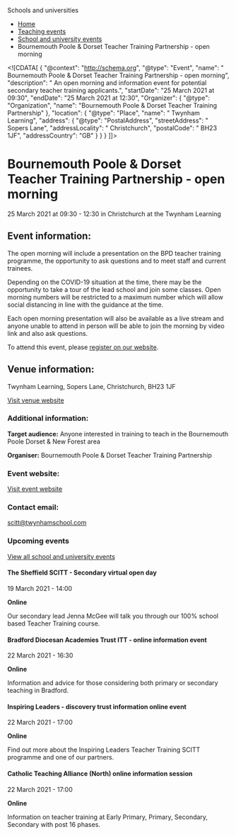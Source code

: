 Schools and universities

*   [Home](/)
*   [Teaching events](/teaching-events)
*   [School and university events](/teaching-events/training-provider-events)
*   Bournemouth Poole & Dorset Teacher Training Partnership - open morning

<!\[CDATA\[ { "@context": "http://schema.org", "@type": "Event", "name": " Bournemouth Poole &amp; Dorset Teacher Training Partnership - open morning", "description": " An open morning and information event for potential secondary teacher training applicants.", "startDate": "25 March 2021 at 09:30", "endDate": "25 March 2021 at 12:30", "Organizer": { "@type": "Organization", "name": "Bournemouth Poole &amp; Dorset Teacher Training Partnership" }, "location": { "@type": "Place", "name": " Twynham Learning", "address": { "@type": "PostalAddress", "streetAddress": " Sopers Lane", "addressLocality": " Christchurch", "postalCode": " BH23 1JF", "addressCountry": "GB" } } } \]\]>

Bournemouth Poole & Dorset Teacher Training Partnership - open morning
======================================================================

25 March 2021 at 09:30 - 12:30 in Christchurch at the Twynham Learning

Event information:
------------------

The open morning will include a presentation on the BPD teacher training programme, the opportunity to ask questions and to meet staff and current trainees. 

Depending on the COVID-19 situation at the time, there may be the opportunity to take a tour of the lead school and join some classes. Open morning numbers will be restricted to a maximum number which will allow social distancing in line with the guidance at the time. 

Each open morning presentation will also be available as a live stream and anyone unable to attend in person will be able to join the morning by video link and also ask questions.

To attend this event, please [register on our website](https://www.surveymonkey.co.uk/r/GW855WJ).

Venue information:
------------------

Twynham Learning, Sopers Lane, Christchurch, BH23 1JF

[Visit venue website](https://www.tworiversinstitute.com/6/contact-us "Twynham Learning")

### Additional information:

**Target audience:** Anyone interested in training to teach in the Bournemouth Poole Dorset & New Forest area

**Organiser:** Bournemouth Poole & Dorset Teacher Training Partnership

### Event website:

[Visit event website](https://www.surveymonkey.co.uk/r/GW855WJ)

### Contact email:

[scitt@twynhamschool.com](mailto:scitt@twynhamschool.com)

### Upcoming events

[View all school and university events](/teaching-events/training-provider-events)

[](/teaching-events/training-provider-events/210319-the-sheffield-scitt-secondary-virtual-open-day)

#### The Sheffield SCITT - Secondary virtual open day

19 March 2021 - 14:00

**Online**

Our secondary lead Jenna McGee will talk you through our 100% school based Teacher Training course.

[](/teaching-events/training-provider-events/210322-bradford-diocesan-academies-trust-itt-online-information-event)

#### Bradford Diocesan Academies Trust ITT - online information event

22 March 2021 - 16:30

**Online**

Information and advice for those considering both primary or secondary teaching in Bradford.

[](/teaching-events/training-provider-events/210322-inspiring-leaders-discovery-trust-information-online-event)

#### Inspiring Leaders - discovery trust information online event

22 March 2021 - 17:00

**Online**

Find out more about the Inspiring Leaders Teacher Training SCITT programme and one of our partners.

[](/teaching-events/training-provider-events/210322-catholic-teaching-alliance-north-online-information-session)

#### Catholic Teaching Alliance (North) online information session

22 March 2021 - 17:00

**Online**

Information on teacher training at Early Primary, Primary, Secondary, Secondary with post 16 phases.